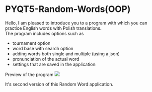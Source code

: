 # PYQT5-Random-Words(OOP)

Hello, I am pleased to introduce you to a program with which you can practice English words with Polish translations.</br>
The program includes options such as

- tournament option
- word base with search option
- adding words both single and multiple (using a json)
- pronunciation of the actual word
- settings that are saved in the application

Preview of the program
![](icons/../../icons/random_word.png)

It's second version of this Random Word application.
